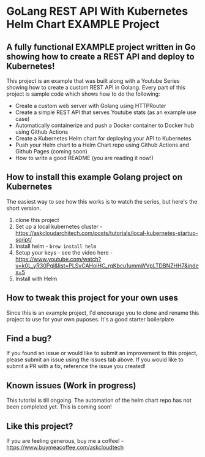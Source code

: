 # GoLang REST API With Kubernetes Helm Chart EXAMPLE Project

## A fully functional EXAMPLE project written in Go showing how to create a REST API and deploy to Kubernetes!

This project is an example that was built along with a Youtube Series showing how to create a custom REST API in Golang. Every part of this project is sample code which shows how to do the following:

- Create a custom web server with Golang using HTTPRouter
- Create a simple REST API that serves Youtube stats (as an example use case)
- Automatically containerize and push a Docker container to Docker hub using Github Actions
- Create a Kubernetes Helm chart for deploying your API to Kubernetes
- Push your Helm chart to a Helm Chart repo using Github Actions and Github Pages (coming soon)
- How to write a good README (you are reading it now!)

## How to install this example Golang project on Kubernetes

The easiest way to see how this works is to watch the series, but here's the short version.

1. clone this project
2. Set up a local kubernetes cluster - https://askcloudarchitech.com/posts/tutorials/local-kubernetes-startup-script/
3. Install helm - `brew install helm`
4. Setup your keys - see the video here - https://www.youtube.com/watch?v=k0L_yR30PqI&list=PLSvCAHoiHC_rqKbcu1ummWVpLTDBNZHH7&index=5
5. Install with Helm

## How to tweak this project for your own uses

Since this is an example project, I'd encourage you to clone and rename this project to use for your own puposes. It's a good starter boilerplate

## Find a bug?

If you found an issue or would like to submit an improvement to this project, please submit an issue using the issues tab above. If you would like to submit a PR with a fix, reference the issue you created!

## Known issues (Work in progress)

This tutorial is till ongoing. The automation of the helm chart repo has not been completed yet. This is coming soon!

## Like this project?

If you are feeling generous, buy me a coffee! - https://www.buymeacoffee.com/askcloudtech